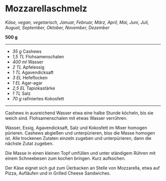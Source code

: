 # Mozzarellaschmelz

*Käse, vegan, vegetarisch, Januar, Februar, März, April, Mai, Juni, Juli, August, September, Oktober, November, Dezember*

**500 g**

---

- *35 g* Cashews
- *1,5 TL* Flohsamenschalen
- *400 ml* Wasser
- *2 TL* Apfelessig
- *1 TL* Agavendicksaft
- *3 EL* Hefeflocken
- *1 EL* Agar-agar
- *2,5 EL* Tapiokastärke
- *1 TL* Salz
- *70 g* rafiniertes Kokosfett

---

Cashews in ausreichend Wasser etwa eine halbe Stunde köcheln, bis sie weich sind. Flohsamenschalen mit etwas Wasser verrühren.

Wasser, Essig, Agavendicksaft, Salz und Kokosfett im Mixer homogen pürieren. Cashews abgießen und unterpürieren, biss die Masse homogen ist. Alle trockenen Zutaten einzeln zugeben und unterpürieren, dann die nächste Zutat zugeben.

Die Masse in einen kleinen Topf umfüllen und unter ständigem Rühren mit einem Schneebesen zum kochen bringen. Kurz aufkochen.

Der Käse eignet sich gut zum Üerbacken an Stelle von Mozzarella, etwa auf Pizza, Aufläufen und in Grilled Cheese Sandwiches.
